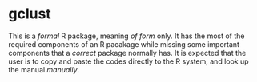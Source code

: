 gclust
======


This is a *formal* R package, meaning 
*of form* only.  It has the most of 
the required components of an R pacakage while 
missing some important components that 
a *correct* package normally has.  It 
is expected that the user is to copy 
and paste the codes directly to the 
R system, and look up the manual *manually*.  
